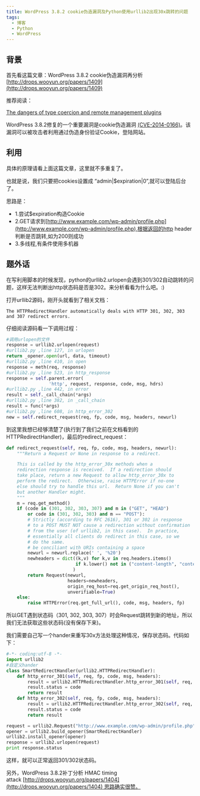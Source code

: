 ```yaml
---
title: WordPress 3.8.2 cookie伪造漏洞及Python使用urllib2出现30x跳转的问题
tags:
  - 博客
  - Python
  - WordPress
---
```


## 背景

首先看这篇文章：WordPress 3.8.2 cookie伪造漏洞再分析 [http://drops.wooyun.org/papers/1409](http://drops.wooyun.org/papers/1409)

推荐阅读：

[The dangers of type coercion and remote management plugins](http://joncave.co.uk/2013/03/dangers-of-type-coercion-and-remote-management/)

WordPress 3.8.2修复的一个重要漏洞是cookie伪造漏洞 [(CVE-2014-0166)](https://web.nvd.nist.gov/view/vuln/detail?vulnId=CVE-2014-0166)。该漏洞可以被攻击者利用通过伪造身份验证Cookie，登陆网站。

## 利用

具体的原理请看上面这篇文章，这里就不多重复了。

也就是说，我们只要把cookies设置成 “admin|$expiration|0”,就可以登陆后台了。

思路是：

- 1.尝试$expiration构造Cookie
- 2.GET请求到[http://www.example.com/wp-admin/profile.php](http://www.example.com/wp-admin/profile.php),根据返回的http header判断是否跳转,如为200则成功
- 3.多线程,有条件使用多机器

## 题外话

在写利用脚本的时候发现，python的urllib2.urlopen会遇到301/302自动跳转的问题，这样无法判断出http状态码是否是302。来分析看看为什么吧。:)

打开urllib2源码，刚开头就看到了相关文档：

`The HTTPRedirectHandler automatically deals with HTTP 301, 302, 303 and 307 redirect errors.`

仔细阅读源码看一下调用过程：

```python
#调用urlopen的文件
response = urllib2.urlopen(request)
#urllib2.py ,line 127, in urlopen
return _opener.open(url, data, timeout)
#urllib2.py ,line 410, in open
response = meth(req, response)
#urllib2.py ,line 523, in http_response
response = self.parent.error(
                'http', request, response, code, msg, hdrs)
#urllib2.py ,line 442, in error
result = self._call_chain(*args)
#urllib2.py ,line 382, in _call_chain
result = func(*args)
#urllib2.py ,line 608, in http_error_302
new = self.redirect_request(req, fp, code, msg, headers, newurl)
```

到这里我想已经够清楚了(执行到了我们之前在文档看到的HTTPRedirectHandler)，最后的redirect_request：

```python
def redirect_request(self, req, fp, code, msg, headers, newurl):
    """Return a Request or None in response to a redirect.

    This is called by the http_error_30x methods when a
    redirection response is received.  If a redirection should
    take place, return a new Request to allow http_error_30x to
    perform the redirect.  Otherwise, raise HTTPError if no-one
    else should try to handle this url.  Return None if you can't
    but another Handler might.
    """
    m = req.get_method()
    if (code in (301, 302, 303, 307) and m in ("GET", "HEAD")
        or code in (301, 302, 303) and m == "POST"):
        # Strictly (according to RFC 2616), 301 or 302 in response
        # to a POST MUST NOT cause a redirection without confirmation
        # from the user (of urllib2, in this case).  In practice,
        # essentially all clients do redirect in this case, so we
        # do the same.
        # be conciliant with URIs containing a space
        newurl = newurl.replace(' ', '%20')
        newheaders = dict((k,v) for k,v in req.headers.items()
                          if k.lower() not in ("content-length", "content-type")
                         )
        return Request(newurl,
                       headers=newheaders,
                       origin_req_host=req.get_origin_req_host(),
                       unverifiable=True)
    else:
        raise HTTPError(req.get_full_url(), code, msg, headers, fp)
```

所以GET遇到状态码（301, 302, 303, 307）时会Request跳转到新的地址，所以我们无法获取这些状态码(没有保存下来)。

我们需要自己写一个hander来重写30x方法处理这种情况，保存状态码。代码如下：

```python
#-*- coding:utf-8 -*-
import urllib2
#自定义hander
class SmartRedirectHandler(urllib2.HTTPRedirectHandler):
	def http_error_301(self, req, fp, code, msg, headers):
		result = urllib2.HTTPRedirectHandler.http_error_301(self, req, fp, code, msg, headers)  
		result.status = code
		return result  
	def http_error_302(self, req, fp, code, msg, headers):
		result = urllib2.HTTPRedirectHandler.http_error_302(self, req, fp, code, msg, headers)
		result.status = code
		return result

request = urllib2.Request("http://www.example.com/wp-admin/profile.php") 
opener = urllib2.build_opener(SmartRedirectHandler)
urllib2.install_opener(opener)
response = urllib2.urlopen(request)
print response.status
```

这样，就可以正常返回301/302状态码。

另外，WordPress 3.8.2补丁分析 HMAC timing attack [http://drops.wooyun.org/papers/1404](http://drops.wooyun.org/papers/1404) 思路确实很赞。
